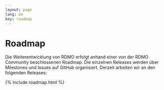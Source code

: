 ```yaml
---
layout: page
lang: de
key: roadmap
---
```


# Roadmap

Die Weiterentwicklung von RDMO erfolgt anhand einer von der RDMO Community beschlossenen Roadmap. Die einzelnen Releases werden über Milestones und Issues auf GitHub organisiert. Derzeit arbeiten wir an den folgenden Releases:

{% include roadmap.html %}
